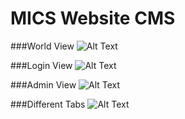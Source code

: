 # MICS Website CMS
###World View
![Alt Text](https://github.com/phantomfreeJr/mics_website_cms/blob/master/git_pics/reg_page.png)

###Login View
![Alt Text](https://github.com/phantomfreeJr/mics_website_cms/blob/master/git_pics/login.png)

###Admin View
![Alt Text](https://github.com/phantomfreeJr/mics_website_cms/blob/master/git_pics/create_pages.png)

###Different Tabs
![Alt Text](https://github.com/phantomfreeJr/mics_website_cms/blob/master/git_pics/cms_tabs.png)
